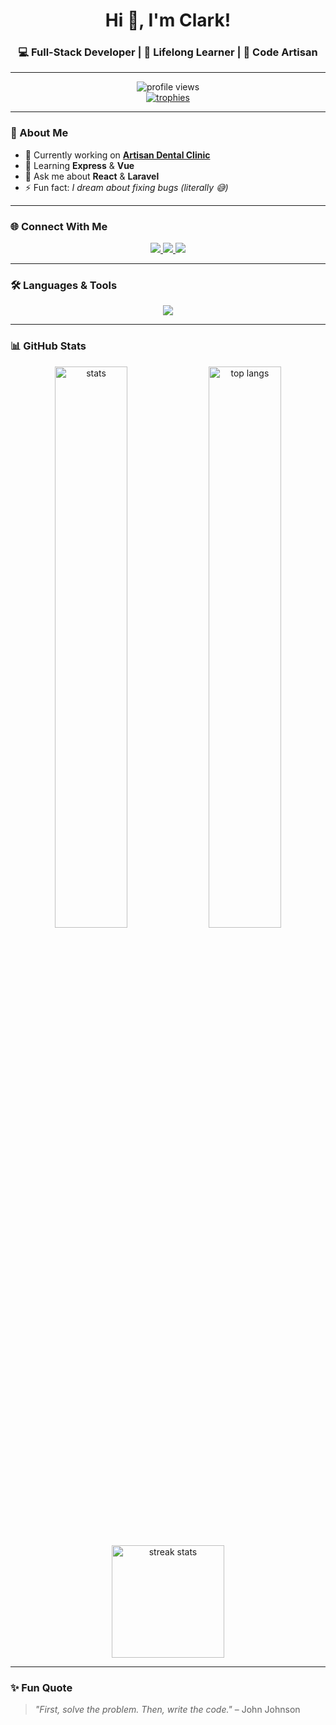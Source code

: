 <!-- Banner / Header -->
<h1 align="center">Hi 👋, I'm Clark!</h1>
<h3 align="center">💻 Full-Stack Developer | 🚀 Lifelong Learner | 🎨 Code Artisan</h3>

---

<!-- Profile Views & Badges -->
<p align="center">
  <img src="https://komarev.com/ghpvc/?username=arzerra&label=Profile%20views&color=0e75b6&style=flat" alt="profile views" /><br/>
  <a href="https://github.com/ryo-ma/github-profile-trophy">
    <img src="https://github-profile-trophy.vercel.app/?username=arzerra&theme=onedark&row=1&column=6" alt="trophies" />
  </a>
</p>

---

### 🚀 About Me
- 🔭 Currently working on **[Artisan Dental Clinic](https://artisandental.netlify.app/)**  
- 🌱 Learning **Express** & **Vue**  
- 💬 Ask me about **React** & **Laravel**  
- ⚡ Fun fact: *I dream about fixing bugs (literally 😅)*  

---

### 🌐 Connect With Me
<p align="center">
  <a href="https://linkedin.com/in/ianclarkcanete" target="_blank">
    <img src="https://img.shields.io/badge/-LinkedIn-0077B5?style=for-the-badge&logo=linkedin&logoColor=white"/>
  </a>
  <a href="https://www.facebook.com/ic.0716" target="_blank">
    <img src="https://img.shields.io/badge/-Facebook-1877F2?style=for-the-badge&logo=facebook&logoColor=white"/>
  </a>
  <a href="https://www.youtube.com/@ianclarkcanete6523" target="_blank">
    <img src="https://img.shields.io/badge/-YouTube-FF0000?style=for-the-badge&logo=youtube&logoColor=white"/>
  </a>
</p>

---

### 🛠️ Languages & Tools
<p align="center">
  <img src="https://skillicons.dev/icons?i=html,css,js,react,vue,php,laravel,nodejs,express,mysql,python,java,flutter,dart,tailwind,firebase,tensorflow,figma,git,arduino" />
</p>

---

### 📊 GitHub Stats
<p align="center">
  <img src="https://github-readme-stats.vercel.app/api?username=arzerra&show_icons=true&theme=tokyonight" alt="stats" width="48%" />
  <img src="https://github-readme-stats.vercel.app/api/top-langs/?username=arzerra&layout=compact&theme=tokyonight" alt="top langs" width="48%" />
</p>

<p align="center">
  <img src="https://github-readme-streak-stats.herokuapp.com/?user=arzerra&theme=tokyonight" alt="streak stats" height="180px"/>
</p>

---

### ✨ Fun Quote
> *"First, solve the problem. Then, write the code."* – John Johnson
